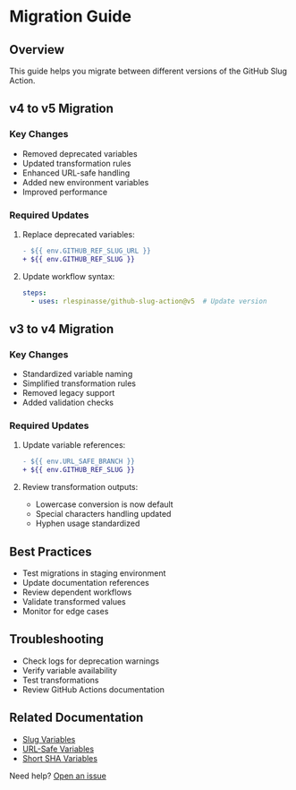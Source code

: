 # Migration Guide

## Overview

This guide helps you migrate between different versions of the GitHub Slug Action.

## v4 to v5 Migration

### Key Changes

- Removed deprecated variables
- Updated transformation rules
- Enhanced URL-safe handling
- Added new environment variables
- Improved performance

### Required Updates

1. Replace deprecated variables:

    ```diff
    - ${{ env.GITHUB_REF_SLUG_URL }}
    + ${{ env.GITHUB_REF_SLUG }}
    ```

2. Update workflow syntax:

    ```yaml
    steps:
      - uses: rlespinasse/github-slug-action@v5  # Update version
    ```

## v3 to v4 Migration

### Key Changes

- Standardized variable naming
- Simplified transformation rules
- Removed legacy support
- Added validation checks

### Required Updates

1. Update variable references:

    ```diff
    - ${{ env.URL_SAFE_BRANCH }}
    + ${{ env.GITHUB_REF_SLUG }}
    ```

2. Review transformation outputs:

    - Lowercase conversion is now default
    - Special characters handling updated
    - Hyphen usage standardized

## Best Practices

- Test migrations in staging environment
- Update documentation references
- Review dependent workflows
- Validate transformed values
- Monitor for edge cases

## Troubleshooting

- Check logs for deprecation warnings
- Verify variable availability
- Test transformations
- Review GitHub Actions documentation

## Related Documentation

- [Slug Variables](slug-variables.md)
- [URL-Safe Variables](url-safe-variables.md)
- [Short SHA Variables](short-sha-variables.md)

Need help? [Open an issue](https://github.com/rlespinasse/github-slug-action/issues)
